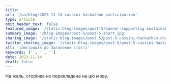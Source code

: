 ```yaml
---
title:
url: '/ua/blog/2023-11-14-cassini-hackathon-participation'
type: article
omit_header_text: false
featured_image: '/static-blog-images/post-5/banner-supporting-sustainable-infrastructure-development-landscape.jpg'
summary_image: '/blog-images/post-5/post-5-short.jpg'
sharing_image: '/static-blog-images/post-5/post-5-cassini-hackathon-share.jpg'
twitter_sharing_image: '/static-blog-images/post-5/post-5-cassini-hackathon-twitter-share.jpg'
alt: 'ілюстрація до Заголовок статті'
keywords: ['', '', '']
date: 2023-11-14
draft: false
---
```


На жаль, сторінка не перекладена на цю мову.
